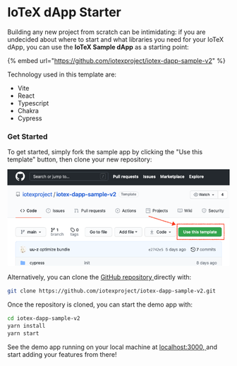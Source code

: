 # IoTeX dApp Starter

Building any new project from scratch can be intimidating: if you are undecided about where to start and what libraries you need for your IoTeX dApp, you can use the **IoTeX Sample dApp** as a starting point:

{% embed url="https://github.com/iotexproject/iotex-dapp-sample-v2" %}

Technology used in this template are:

* Vite
* React
* Typescript
* Chakra
* Cypress

### Get Started

To get started, simply fork the sample app by clicking the "Use this template" button, then clone your new repository:

![](../.gitbook/assets/image%20%2854%29.png)

Alternatively, you can clone the [GitHub repository ](https://github.com/iotexproject/iotex-dapp-sample-v2)directly with:

```bash
git clone https://github.com/iotexproject/iotex-dapp-sample-v2.git

```

Once the repository is cloned, you can start the demo app with:

```bash
cd iotex-dapp-sample-v2
yarn install
yarn start
```

See the demo app running on your local machine at [localhost:3000, ](http://localhost:3000/)and start adding your features from there!



